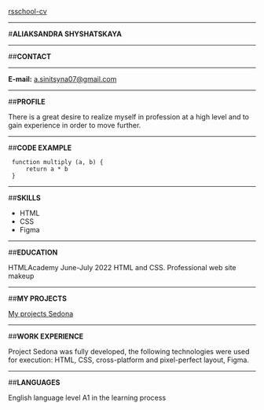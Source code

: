 [rsschool-cv](https://sinichka22.github.io/rsschool-cv/cv)

*****

#**ALIAKSANDRA SHYSHATSKAYA**

*****

##**CONTACT**

*****

**E-mail:** a.sinitsyna07@gmail.com

*****

##**PROFILE**

There is a great desire to realize myself in profession at a high level and to gain experience in order to move further.

*****

##**CODE EXAMPLE**

   ```
    function multiply (a, b) {
        return a * b
    }
   ```

*****   

##**SKILLS**

* HTML
* CSS
* Figma

*****

##**EDUCATION**

HTMLAcademy June-July 2022
HTML and CSS. Professional web site makeup

*****

##**MY PROJECTS**

[My projects Sedona](https://sinichka22.github.io/my_projects/Sedona/)

*****

##**WORK EXPERIENCE**

Project Sedona was fully developed, the following technologies were used for execution: HTML, CSS, cross-platform and pixel-perfect layout, Figma.

*****

##**LANGUAGES**

English language level A1
in the learning process